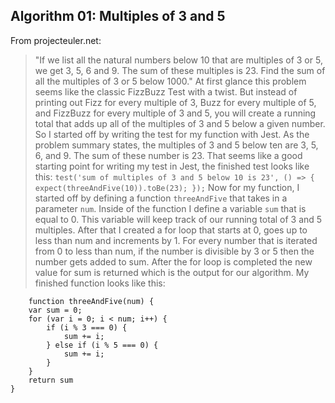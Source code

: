 ## Algorithm 01: Multiples of 3 and 5
From projecteuler.net: 
> "If we list all the natural numbers below 10 that are multiples of 3 or 5, we get 3, 5, 6 and 9. The sum of these multiples is 23.
Find the sum of all the multiples of 3 or 5 below 1000."
At first glance this problem seems like the classic FizzBuzz Test with a twist. But instead of printing out Fizz for every multiple of 3, Buzz for every multiple of 5, and FizzBuzz for every multiple of 3 and 5, you will create a running total that adds up all of the multiples of 3 and 5 below a given number.
So I started off by writing the test for my function with Jest. As the problem summary states, the multiples of 3 and 5 below ten are 3, 5, 6, and 9. The sum of these number is 23. That seems like a good starting point for writing my test in Jest, the finished test looks like this:
    ```
    test('sum of multiples of 3 and 5 below 10 is 23', () => {
        expect(threeAndFive(10)).toBe(23);
    });
    ```
Now for my function, I started off by defining a function `threeAndFive` that takes in a parameter `num`. Inside of the function I define a variable `sum` that is equal to 0. This variable will keep track of our running total of 3 and 5 multiples. After that I created a for loop that starts at 0, goes up to less than num and increments by 1. For every number that is iterated from 0 to less than num, if the number is divisible by 3 or 5 then the number gets added to sum. After the for loop is completed the new value for sum is returned which is the output for our algorithm. My finished function looks like this:
```
    function threeAndFive(num) {
    var sum = 0;
    for (var i = 0; i < num; i++) {
        if (i % 3 === 0) {
            sum += i;
        } else if (i % 5 === 0) {
            sum += i;
        }
    }
    return sum
}
```

